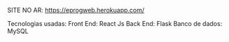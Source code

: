 SITE NO AR: https://eprogweb.herokuapp.com/

Tecnologias usadas:
Front End: React Js
Back End: Flask
Banco de dados: MySQL
